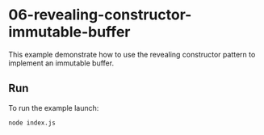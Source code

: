 # 06-revealing-constructor-immutable-buffer

This example demonstrate how to use the revealing constructor pattern to implement an immutable buffer.

## Run

To run the example launch:

```bash
node index.js
```
